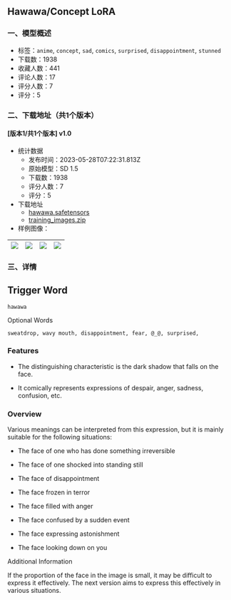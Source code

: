 ## Hawawa/Concept LoRA
### 一、模型概述

- 标签：`anime`, `concept`, `sad`, `comics`, `surprised`, `disappointment`, `stunned`
- 下载数：1938
- 收藏人数：441
- 评论人数：17
- 评分人数：7
- 评分：5

### 二、下载地址（共1个版本）

#### [版本1/共1个版本] v1.0

- 统计数据
  - 发布时间：2023-05-28T07:22:31.813Z
  - 原始模型：SD 1.5
  - 下载数：1938
  - 评分人数：7
  - 评分：5
- 下载地址
  - [hawawa.safetensors](https://civitai.com/api/download/models/83436)
  - [training_images.zip](https://civitai.com/api/download/models/83436?type=Training%20Data)
- 样例图像：

| <img src="https://image.civitai.com/xG1nkqKTMzGDvpLrqFT7WA/4d17d7d7-d076-4199-9627-a229e32e06ba/width=450/940846.jpeg" /> | <img src="https://image.civitai.com/xG1nkqKTMzGDvpLrqFT7WA/1624bed6-349f-43dc-90d8-cc68024dcccb/width=450/940850.jpeg" /> | <img src="https://image.civitai.com/xG1nkqKTMzGDvpLrqFT7WA/d1816aa3-3945-429f-9a87-d3eeea33e61f/width=450/940845.jpeg" /> | <img src="https://image.civitai.com/xG1nkqKTMzGDvpLrqFT7WA/55bc65aa-8fc7-42f6-8e51-ae105f68c6c3/width=450/940847.jpeg" /> |
| ---- | ---- | ---- | ---- |


### 三、详情
<h2 id="trigger-word">Trigger Word</h2><pre><code>hawawa
</code></pre>Optional Words<pre><code>sweatdrop, wavy mouth, disappointment, fear, @_@, surprised, 
</code></pre><h3 id="features">Features</h3><ul><li><p>The distinguishing characteristic is the dark shadow that falls on the face.</p></li><li><p>It comically represents expressions of despair, anger, sadness, confusion, etc.</p></li></ul><h3 id="overview">Overview</h3><p>Various meanings can be interpreted from this expression, but it is mainly suitable for the following situations:</p><ul><li><p>The face of one who has done something irreversible</p></li><li><p>The face of one shocked into standing still</p></li><li><p>The face of disappointment</p></li><li><p>The face frozen in terror</p></li><li><p>The face filled with anger</p></li><li><p>The face confused by a sudden event</p></li><li><p>The face expressing astonishment</p></li><li><p>The face looking down on you</p></li></ul>Additional Information<p>If the proportion of the face in the image is small, it may be difficult to express it effectively. The next version aims to express this effectively in various situations.</p>